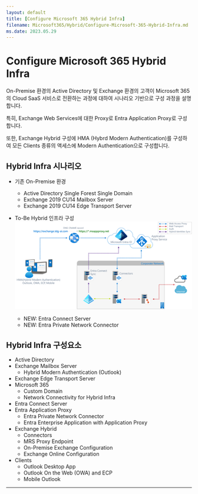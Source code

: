 ```yaml
---
layout: default
title: [Configure Microsoft 365 Hybrid Infra]
filename: Microsoft365/Hybrid/Configure-Microsoft-365-Hybrid-Infra.md
ms.date: 2023.05.29
---
```


# Configure Microsoft 365 Hybrid Infra

On-Premise 환경의 Active Directory 및 Exchange 환경의 고객이 Microsoft 365의 Cloud SaaS 서비스로 전환하는 과정에 대하여 시나리오 기반으로 구성 과정을 설명합니다.

특히, Exchange Web Services에 대한 Proxy로 Entra Application Proxy로 구성합니다.

또한, Exchange Hybrid 구성에 HMA (Hybrd Modern Authentication)를 구성하여 모든 Clients 종류의 액세스에 Modern Authentication으로 구성합니다.

## Hybrid Infra 시나리오

- 기존 On-Premise 환경
    - Active Directory Single Forest Single Domain
    - Exchange 2019 CU14 Mailbox Server
    - Exchange 2019 CU14 Edge Transport Server

- To-Be Hybrid 인프라 구성
    ![entra-application-proxy-hma](images\entra-application-proxy-hma.png)

    - NEW: Entra Connect Server
    - NEW: Entra Private Network Connector

## Hybrid Infra 구성요소

- Active Directory
- Exchange Mailbox Server
    - Hybrid Modern Authentication (Outlook)
- Exchange Edge Transport Server
- Microsoft 365
    - Custom Domain
    - Network Connectivity for Hybrid Infra 
- Entra Connect Server
- Entra Application Proxy
    - Entra Private Network Connector
    - Entra Enterprise Application with Application Proxy
- Exchange Hybrid
    - Connectors
    - MRS Proxy Endpoint
    - On-Premise Exchange Configuration
    - Exchange Online Configuration
- Clients
    - Outlook Desktop App
    - Outlook On the Web (OWA) and ECP
    - Mobile Outlook

---
